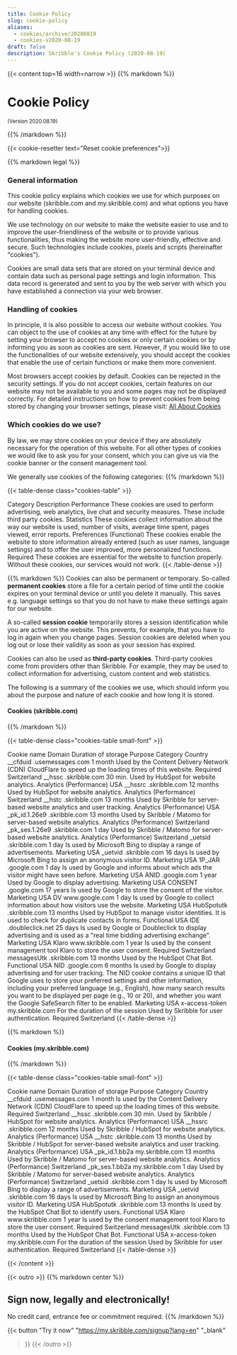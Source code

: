 ```yaml
---
title: Cookie Policy
slug: cookie-policy
aliases:
  - cookies/archive/20200819
  - cookies-v2020-08-19
draft: false
description: Skribble's Cookie Policy (2020-08-19)
---
```



{{< content top=16 width=narrow >}}
{{% markdown %}}
# Cookie Policy

<small>(Version 2020.08.19)</small>

{{% /markdown %}}

{{< cookie-resetter text="Reset cookie preferences">}}

{{% markdown legal %}}
### General information
This cookie policy explains which cookies we use for which purposes on our website (skribble.com and my.skribble.com) and what options you have for handling cookies.

We use technology on our website to make the website easier to use and to improve the user-friendliness of the website or to provide various functionalities, thus making the website more user-friendly, effective and secure. Such technologies include cookies, pixels and scripts (hereinafter "cookies").

Cookies are small data sets that are stored on your terminal device and contain data such as personal page settings and login information. This data record is generated and sent to you by the web server with which you have established a connection via your web browser.

### Handling of cookies
In principle, it is also possible to access our website without cookies. You can object to the use of cookies at any time with effect for the future by setting your browser to accept no cookies or only certain cookies or by informing you as soon as cookies are sent. However, if you would like to use the functionalities of our website extensively, you should accept the cookies that enable the use of certain functions or make them more convenient. 

Most browsers accept cookies by default. Cookies can be rejected in the security settings. If you do not accept cookies, certain features on our website may not be available to you and some pages may not be displayed correctly. For detailed instructions on how to prevent cookies from being stored by changing your browser settings, please visit: [All About Cookies](https://www.allaboutcookies.org)

### Which cookies do we use?
By law, we may store cookies on your device if they are absolutely necessary for the operation of this website. For all other types of cookies we would like to ask you for your consent, which you can give us via the cookie banner or the consent management tool.

We generally use cookies of the following categories:
{{% /markdown %}}

{{< table-dense class="cookies-table" >}}
<thead>
  <tr>
    <th>Category</th>
    <th>Description</th>
  </tr>
</thead>
<tbody>
  <tr>
    <td>Performance</td>
    <td>These cookies are used to perform advertising, web analytics, live chat and security measures. These include third party cookies.</td>
  </tr>
  <tr>
    <td>Statistics</td>
    <td>These cookies collect information about the way our website is used, number of visits, average time spent, pages viewed, error reports.</td>
  </tr>
  <tr>
    <td>Preferences (Functional)</td>
    <td>These cookies enable the website to store information already entered (such as user names, language settings) and to offer the user improved, more personalized functions.</td>
  </tr>
  <tr>
    <td>Required</td>
    <td>These cookies are essential for the website to function properly. Without these cookies, our services would not work.</td>
  </tr>
</tbody>
{{< /table-dense >}}

{{% markdown %}}
Cookies can also be permanent or temporary. So-called **permanent cookies** store a file for a certain period of time until the cookie expires on your terminal device or until you delete it manually. This saves e.g. language settings so that you do not have to make these settings again for our website. 

A so-called **session cookie** temporarily stores a session identification while you are active on the website. This prevents, for example, that you have to log in again when you change pages. Session cookies are deleted when you log out or lose their validity as soon as your session has expired.

Cookies can also be used as **third-party cookies**. Third-party cookies come from providers other than Skribble. For example, they may be used to collect information for advertising, custom content and web statistics.

The following is a summary of the cookies we use, which should inform you about the purpose and nature of each cookie and how long it is stored.

#### Cookies (skribble.com)

{{% /markdown %}}

{{< table-dense class="cookies-table small-font" >}}
<thead>
  <tr>
    <th>Cookie name</th>
    <th>Domain</th>
    <th>Duration of storage</th>
    <th>Purpose</th>
    <th>Category</th>
    <th>Country</th>
  </tr>
</thead>
<tbody>
  <tr>
    <td>__cfduid</td>
    <td>.usemessages.com</td>
    <td>1 month</td>
    <td>Used by the Content Delivery Network (CDN) CloudFlare to speed up the loading times of this website.</td>
    <td>Required</td>
    <td>Switzerland</td>
  </tr>
  <tr>
    <td>__hssc</td>
    <td>.skribble.com</td>
    <td>30 min.</td>
    <td>Used by HubSpot for website analytics.</td>
    <td>Analytics (Performance)</td>
    <td>USA</td>
  </tr>
  <tr>
    <td>__hssrc</td>
    <td>.skribble.com</td>
    <td>12 months</td>
    <td>Used by HubSpot for website analytics.</td>
    <td>Analytics (Performance)</td>
    <td>Switzerland</td>
  </tr>
  <tr>
    <td>__hstc</td>
    <td>.skribble.com</td>
    <td>13 months</td>
    <td>Used by Skribble for server-based website analytics and user tracking.</td>
    <td>Analytics (Performance)</td>
    <td>USA</td>
  </tr>
  <tr>
    <td>_pk_id.1.26e9</td>
    <td>.skribble.com</td>
    <td>13 months</td>
    <td>Used by Skribble / Matomo for server-based website analytics.</td>
    <td>Analytics (Performance)</td>
    <td>Switzerland</td>
  </tr>
  <tr>
    <td>_pk_ses.1.26e9</td>
    <td>.skribble.com</td>
    <td>1 day</td>
    <td>Used by Skribble / Matomo for server-based website analytics.</td>
    <td>Analytics (Performance)</td>
    <td>Switzerland</td>
  </tr>
  <tr>
    <td>_uetsid</td>
    <td>.skribble.com</td>
    <td>1 day</td>
    <td>Is used by Microsoft Bing to display a range of advertisements.</td>
    <td>Marketing</td>
    <td>USA</td>
  </tr>
  <tr>
    <td>_uetvid</td>
    <td>.skribble.com</td>
    <td>16 days</td>
    <td>Is used by Microsoft Bing to assign an anonymous visitor ID.</td>
    <td>Marketing</td>
    <td>USA</td>
  </tr>
  <tr>
    <td>1P_JAR</td>
    <td>.google.com</td>
    <td>1 day</td>
    <td>Is used by Google and informs about which ads the visitor might have seen before.</td>
    <td>Marketing</td>
    <td>USA</td>
  </tr>
  <tr>
    <td>ANID</td>
    <td>.google.com</td>
    <td>1 year</td>
    <td>Used by Google to display advertising.</td>
    <td>Marketing</td>
    <td>USA</td>
  </tr>
  <tr>
    <td>CONSENT</td>
    <td>.google.com</td>
    <td>17 years</td>
    <td>Is used by Google to store the consent of the visitor.</td>
    <td>Marketing</td>
    <td>USA</td>
  </tr>
  <tr>
    <td>DV</td>
    <td>www.google.com</td>
    <td>1 day</td>
    <td>Is used by Google to collect information about how visitors use the website.</td>
    <td>Marketing</td>
    <td>USA</td>
  </tr>
  <tr>
    <td>HubSpotutk</td>
    <td>.skribble.com</td>
    <td>13 months</td>
    <td>Used by HubSpot to manage visitor identities. It is used to check for duplicate contacts in forms.</td>
    <td>Functional</td>
    <td>USA</td>
  </tr>
  <tr>
    <td>IDE</td>
    <td>.doubleclick.net</td>
    <td>25 days</td>
    <td>Is used by Google or Doubleclick to display advertising and is used as a "real time bidding advertising exchange".</td>
    <td>Marketing</td>
    <td>USA</td>
  </tr>
  <tr>
    <td>Klaro</td>
    <td>www.skribble.com</td>
    <td>1 year</td>
    <td>Is used by the consent management tool Klaro to store the user consent.</td>
    <td>Required</td>
    <td>Switzerland</td>
  </tr>
  <tr>
    <td>messagesUtk</td>
    <td>.skribble.com</td>
    <td>13 months</td>
    <td>Used by the HubSpot Chat Bot.</td>
    <td>Functional</td>
    <td>USA</td>
  </tr>
  <tr>
    <td>NID</td>
    <td>.google.com</td>
    <td>6 months</td>
    <td>Is used by Google to display advertising and for user tracking. The NID cookie contains a unique ID that Google uses to store your preferred settings and other information, including your preferred language (e.g., English), how many search results you want to be displayed per page (e.g., 10 or 20), and whether you want the Google SafeSearch filter to be enabled.</td>
    <td>Marketing</td>
    <td>USA</td>
  </tr>
  <tr>
    <td>x-access-token</td>
    <td>my.skribble.com</td>
    <td>For the duration of the session</td>
    <td>Used by Skribble for user authentication.</td>
    <td>Required</td>
    <td>Switzerland</td>
  </tr>
</tbody>
{{< /table-dense >}}

{{% markdown %}}

#### Cookies (my.skribble.com)

{{% /markdown %}}

{{< table-dense class="cookies-table small-font" >}}
<thead>
  <tr>
    <th>Cookie name</th>
    <th>Domain</th>
    <th>Duration of storage</th>
    <th>Purpose</th>
    <th>Category</th>
    <th>Country</th>
  </tr>
</thead>
<tbody>
  <tr>
    <td>__cfduid</td>
    <td>.usemessages.com</td>
    <td>1 month</td>
    <td>Is used by the Content Delivery Network (CDN) CloudFlare to speed up the loading times of this website.</td>
    <td>Required</td>
    <td>Switzerland</td>
  </tr>
  <tr>
    <td>__hssc</td>
    <td>.skribble.com</td>
    <td>30 min.</td>
    <td>Used by Skribble / HubSpot for website analytics.</td>
    <td>Analytics (Performance)</td>
    <td>USA</td>
  </tr>
  <tr>
    <td>__hssrc</td>
    <td>.skribble.com</td>
    <td>12 months</td>
    <td>Used by Skribble / HubSpot for website analytics.</td>
    <td>Analytics (Performance)</td>
    <td>USA</td>
  </tr>
  <tr>
    <td>__hstc</td>
    <td>.skribble.com</td>
    <td>13 months</td>
    <td>Used by Skribble / HubSpot for server-based website analytics and user tracking.</td>
    <td>Analytics (Performance)</td>
    <td>USA</td>
  </tr>
  <tr>
    <td>_pk_id.1.bb2a</td>
    <td>my.skribble.com</td>
    <td>13 months</td>
    <td>Used by Skribble / Matomo for server-based website analytics.</td>
    <td>Analytics (Performance)</td>
    <td>Switzerland</td>
  </tr>
  <tr>
    <td>_pk_ses.1.bb2a</td>
    <td>my.skribble.com</td>
    <td>1 day</td>
    <td>Used by Skribble / Matomo for server-based website analytics.</td>
    <td>Analytics (Performance)</td>
    <td>Switzerland</td>
  </tr>
  <tr>
    <td>_uetsid</td>
    <td>.skribble.com</td>
    <td>1 day</td>
    <td>Is used by Microsoft Bing to display a range of advertisements.</td>
    <td>Marketing</td>
    <td>USA</td>
  </tr>
  <tr>
    <td>_uetvid</td>
    <td>.skribble.com</td>
    <td>16 days</td>
    <td>Is used by Microsoft Bing to assign an anonymous visitor ID.</td>
    <td>Marketing</td>
    <td>USA</td>
  </tr>
  <tr>
    <td>HubSpotutk</td>
    <td>.skribble.com</td>
    <td>13 months</td>
    <td>Is used by the HubSpot Chat Bot to identify users.</td>
    <td>Functional</td>
    <td>USA</td>
  </tr>
  <tr>
    <td>Klaro</td>
    <td>www.skribble.com</td>
    <td>1 year</td>
    <td>Is used by the consent management tool Klaro to store the user consent.</td>
    <td>Required</td>
    <td>Switzerland</td>
  </tr>
  <tr>
    <td>messagesUtk</td>
    <td>.skribble.com</td>
    <td>13 months</td>
    <td>Used by the HubSpot Chat Bot.</td>
    <td>Functional</td>
    <td>USA</td>
  </tr>
  <tr>
    <td>x-access-token</td>
    <td>my.skribble.com</td>
    <td>For the duration of the session</td>
    <td>Used by Skribble for user authentication.</td>
    <td>Required</td>
    <td>Switzerland</td>
  </tr>
</tbody>
{{< /table-dense >}}

{{< /content >}}

[//]: # (--------------------------------------------------------------------------------------------------------------)

{{< outro >}}
{{% markdown center %}}
## Sign now, legally and electronically!
No credit card, entrance fee or commitment required.
{{% /markdown %}}

{{< button
  "Try it now"
  "https://my.skribble.com/signup?lang=en"
  "_blank"
>}}
{{< /outro >}}
